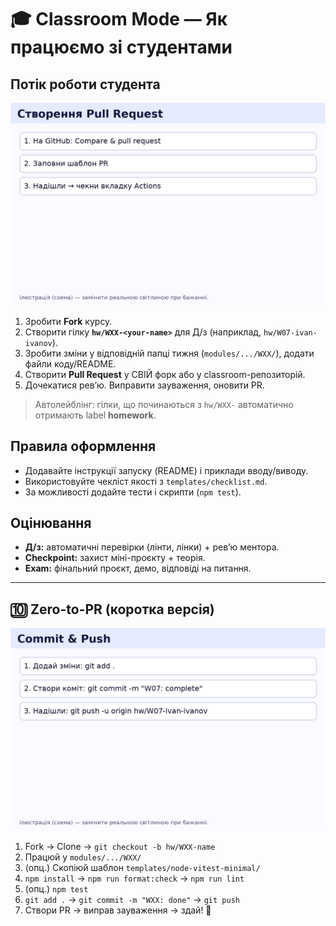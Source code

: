 # 🎓 Classroom Mode — Як працюємо зі студентами

## Потік роботи студента

![pr.png](./images/pr.png)

1. Зробити **Fork** курсу.
2. Створити гілку **`hw/WXX-<your-name>`** для Д/з  (наприклад, `hw/W07-ivan-ivanov`).
3. Зробити зміни у відповідній папці тижня (`modules/.../WXX/`), додати файли коду/README.
4. Створити **Pull Request** у СВІЙ форк або у classroom-репозиторій.
5. Дочекатися ревʼю. Виправити зауваження, оновити PR.

> Автолейблінг: гілки, що починаються з `hw/WXX-` автоматично отримають label **homework**.

## Правила оформлення
- Додавайте інструкції запуску (README) і приклади вводу/виводу.
- Використовуйте чекліст якості з `templates/checklist.md`.
- За можливості додайте тести і скрипти (`npm test`).

## Оцінювання
- **Д/з:** автоматичні перевірки (лінти, лінки) + ревʼю ментора.
- **Checkpoint:** захист міні-проєкту + теорія.
- **Exam:** фінальний проєкт, демо, відповіді на питання.


---

## 🔟 Zero-to-PR (коротка версія)

![commit_push.png](./images/commit_push.png)

1. Fork → Clone → `git checkout -b hw/WXX-name`
2. Працюй у `modules/.../WXX/`
3. (опц.) Скопіюй шаблон `templates/node-vitest-minimal/`
4. `npm install` → `npm run format:check` → `npm run lint`
5. (опц.) `npm test`
6. `git add .` → `git commit -m "WXX: done"` → `git push`
7. Створи PR → виправ зауваження → здай! 🎉
